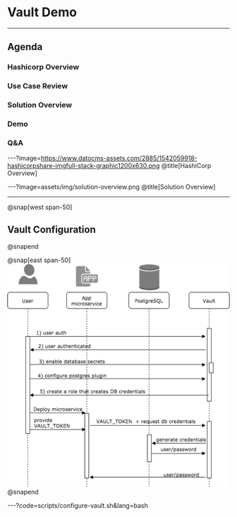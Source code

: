 # Vault Demo

---

## Agenda

### Hashicorp Overview
### Use Case Review
### Solution Overview
### Demo
### Q&A

---?image=https://www.datocms-assets.com/2885/1542059918-hashicorpshare-imgfull-stack-graphic1200x630.png
@title[HashiCorp Overview]

---?image=assets/img/solution-overview.png
@title[Solution Overview]


---

@snap[west span-50]
## Vault Configuration
@snapend

@snap[east span-50]
![](assets/img/vault-configuration.png)
@snapend

---?code=scripts/configure-vault.sh&lang=bash
